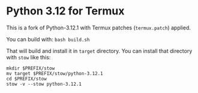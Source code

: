 # Python 3.12 for Termux

This is a fork of Python-3.12.1 with Termux patches (`termux.patch`) applied.

You can build with: `bash build.sh`

That will build and install it in `target` directory. You can install that directory with `stow` like this:

```
mkdir $PREFIX/stow
mv target $PREFIX/stow/python-3.12.1
cd $PREFIX/stow
stow -v --stow python-3.12.1
```

